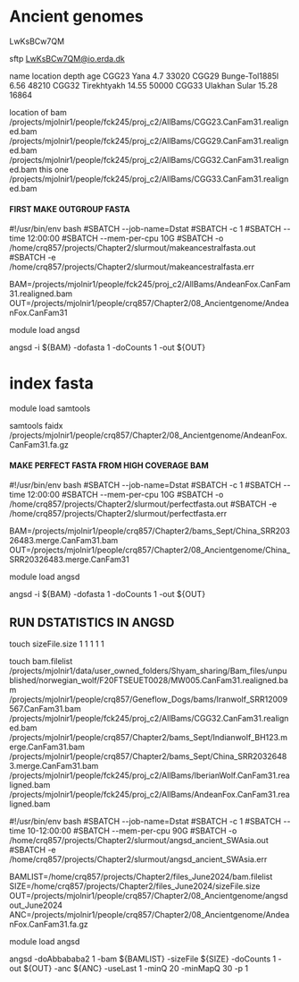 # Ancient genomes

LwKsBCw7QM


sftp LwKsBCw7QM@io.erda.dk

name location depth age
CGG23	Yana 4.7 33020
CGG29	Bunge-Tol1885l 6.56 48210
CGG32	Tirekhtyakh 14.55 50000
CGG33	Ulakhan Sular 15.28 16864

location of bam 
/projects/mjolnir1/people/fck245/proj_c2/AllBams/CGG23.CanFam31.realigned.bam
/projects/mjolnir1/people/fck245/proj_c2/AllBams/CGG29.CanFam31.realigned.bam
/projects/mjolnir1/people/fck245/proj_c2/AllBams/CGG32.CanFam31.realigned.bam this one
/projects/mjolnir1/people/fck245/proj_c2/AllBams/CGG33.CanFam31.realigned.bam

#### FIRST MAKE OUTGROUP FASTA ####

#!/usr/bin/env bash
#SBATCH --job-name=Dstat
#SBATCH -c 1
#SBATCH --time 12:00:00
#SBATCH --mem-per-cpu 10G
#SBATCH -o /home/crq857/projects/Chapter2/slurmout/makeancestralfasta.out
#SBATCH -e /home/crq857/projects/Chapter2/slurmout/makeancestralfasta.err

BAM=/projects/mjolnir1/people/fck245/proj_c2/AllBams/AndeanFox.CanFam31.realigned.bam
OUT=/projects/mjolnir1/people/crq857/Chapter2/08_Ancientgenome/AndeanFox.CanFam31

module load angsd

angsd -i ${BAM} -dofasta 1 -doCounts 1 -out ${OUT}

# index fasta 

module load samtools 

samtools faidx /projects/mjolnir1/people/crq857/Chapter2/08_Ancientgenome/AndeanFox.CanFam31.fa.gz




#### MAKE PERFECT FASTA FROM HIGH COVERAGE BAM ####
#!/usr/bin/env bash
#SBATCH --job-name=Dstat
#SBATCH -c 1
#SBATCH --time 12:00:00
#SBATCH --mem-per-cpu 10G
#SBATCH -o /home/crq857/projects/Chapter2/slurmout/perfectfasta.out
#SBATCH -e /home/crq857/projects/Chapter2/slurmout/perfectfasta.err

BAM=/projects/mjolnir1/people/crq857/Chapter2/bams_Sept/China_SRR20326483.merge.CanFam31.bam
OUT=/projects/mjolnir1/people/crq857/Chapter2/08_Ancientgenome/China_SRR20326483.merge.CanFam31

module load angsd

angsd -i ${BAM} -dofasta 1 -doCounts 1 -out ${OUT}



## RUN DSTATISTICS IN ANGSD ##


touch sizeFile.size
1
1
1
1
1

touch bam.filelist
/projects/mjolnir1/data/user_owned_folders/Shyam_sharing/Bam_files/unpublished/norwegian_wolf/F20FTSEUET0028/MW005.CanFam31.realigned.bam
/projects/mjolnir1/people/crq857/Geneflow_Dogs/bams/Iranwolf_SRR12009567.CanFam31.bam
/projects/mjolnir1/people/fck245/proj_c2/AllBams/CGG32.CanFam31.realigned.bam
/projects/mjolnir1/people/crq857/Chapter2/bams_Sept/Indianwolf_BH123.merge.CanFam31.bam
/projects/mjolnir1/people/crq857/Chapter2/bams_Sept/China_SRR20326483.merge.CanFam31.bam
/projects/mjolnir1/people/fck245/proj_c2/AllBams/IberianWolf.CanFam31.realigned.bam
/projects/mjolnir1/people/fck245/proj_c2/AllBams/AndeanFox.CanFam31.realigned.bam


#!/usr/bin/env bash
#SBATCH --job-name=Dstat
#SBATCH -c 1
#SBATCH --time 10-12:00:00
#SBATCH --mem-per-cpu 90G
#SBATCH -o /home/crq857/projects/Chapter2/slurmout/angsd_ancient_SWAsia.out
#SBATCH -e /home/crq857/projects/Chapter2/slurmout/angsd_ancient_SWAsia.err

BAMLIST=/home/crq857/projects/Chapter2/files_June2024/bam.filelist
SIZE=/home/crq857/projects/Chapter2/files_June2024/sizeFile.size
OUT=/projects/mjolnir1/people/crq857/Chapter2/08_Ancientgenome/angsdout_June2024
ANC=/projects/mjolnir1/people/crq857/Chapter2/08_Ancientgenome/AndeanFox.CanFam31.fa.gz

module load angsd

angsd -doAbbababa2 1 -bam ${BAMLIST} -sizeFile ${SIZE} -doCounts 1 -out ${OUT} -anc ${ANC} -useLast 1 -minQ 20 -minMapQ 30 -p 1
